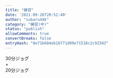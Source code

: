 ```yaml
---
title: "練習"
date: '2021-09-26T20:52:40'
author: "subaru44k"
category: "練習(中)"
status: "publish"
allowComments: true
convertBreaks: false
entryHash: "8e71b684eb16771d09e71518c2c92503"
---
```

30分ジョグ<br>
+<br>
20分ジョグ
